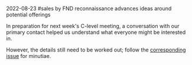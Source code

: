 2022-08-23 #sales by FND
reconnaissance advances ideas around potential offerings

In preparation for next week's C-level meeting, a conversation with our primary
contact helped us understand what everyone might be interested in.

However, the details still need to be worked out; follow the
[corresponding issue](#) for minutiae.
